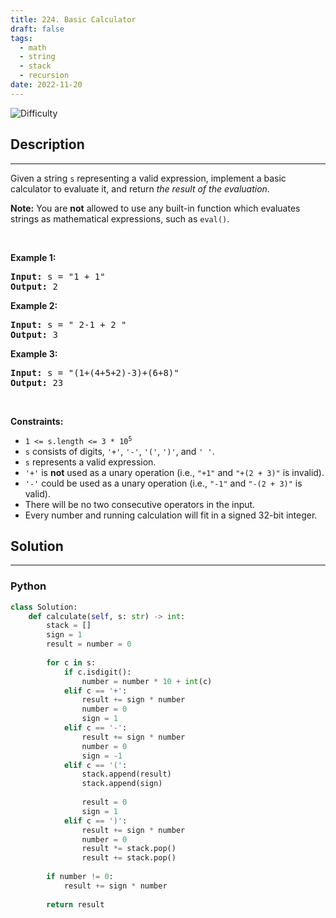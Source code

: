 ```yaml
---
title: 224. Basic Calculator
draft: false
tags: 
  - math
  - string
  - stack
  - recursion
date: 2022-11-20
---
```


![Difficulty](https://img.shields.io/badge/Difficulty-Hard-blue.svg)

## Description

---
<p>Given a string <code>s</code> representing a valid expression, implement a basic calculator to evaluate it, and return <em>the result of the evaluation</em>.</p>

<p><strong>Note:</strong> You are <strong>not</strong> allowed to use any built-in function which evaluates strings as mathematical expressions, such as <code>eval()</code>.</p>

<p>&nbsp;</p>
<p><strong class="example">Example 1:</strong></p>

<pre>
<strong>Input:</strong> s = &quot;1 + 1&quot;
<strong>Output:</strong> 2
</pre>

<p><strong class="example">Example 2:</strong></p>

<pre>
<strong>Input:</strong> s = &quot; 2-1 + 2 &quot;
<strong>Output:</strong> 3
</pre>

<p><strong class="example">Example 3:</strong></p>

<pre>
<strong>Input:</strong> s = &quot;(1+(4+5+2)-3)+(6+8)&quot;
<strong>Output:</strong> 23
</pre>

<p>&nbsp;</p>
<p><strong>Constraints:</strong></p>

<ul>
	<li><code>1 &lt;= s.length &lt;= 3 * 10<sup>5</sup></code></li>
	<li><code>s</code> consists of digits, <code>&#39;+&#39;</code>, <code>&#39;-&#39;</code>, <code>&#39;(&#39;</code>, <code>&#39;)&#39;</code>, and <code>&#39; &#39;</code>.</li>
	<li><code>s</code> represents a valid expression.</li>
	<li><code>&#39;+&#39;</code> is <strong>not</strong> used as a unary operation (i.e., <code>&quot;+1&quot;</code> and <code>&quot;+(2 + 3)&quot;</code> is invalid).</li>
	<li><code>&#39;-&#39;</code> could be used as a unary operation (i.e., <code>&quot;-1&quot;</code> and <code>&quot;-(2 + 3)&quot;</code> is valid).</li>
	<li>There will be no two consecutive operators in the input.</li>
	<li>Every number and running calculation will fit in a signed 32-bit integer.</li>
</ul>


## Solution

---
### Python
``` py title='basic-calculator'
class Solution:
    def calculate(self, s: str) -> int:
        stack = []
        sign = 1
        result = number = 0
        
        for c in s:
            if c.isdigit():
                number = number * 10 + int(c)
            elif c == '+':
                result += sign * number
                number = 0
                sign = 1
            elif c == '-':
                result += sign * number
                number = 0
                sign = -1
            elif c == '(':
                stack.append(result)
                stack.append(sign)
                
                result = 0
                sign = 1
            elif c == ')':
                result += sign * number
                number = 0
                result *= stack.pop()
                result += stack.pop()
        
        if number != 0: 
            result += sign * number
        
        return result

```


